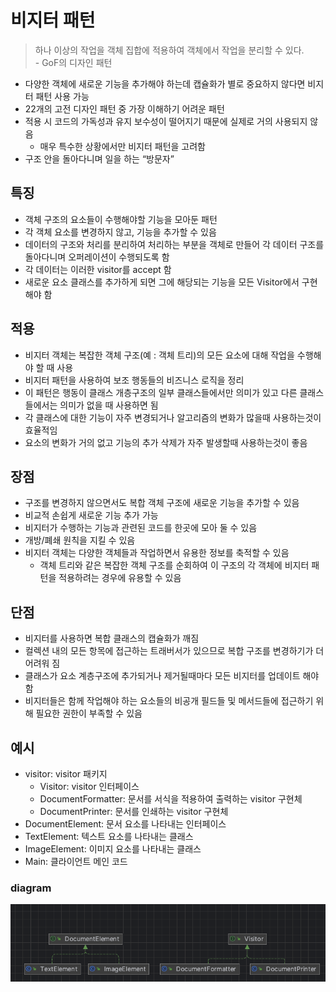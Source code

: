 # 비지터 패턴
> 하나 이상의 작업을 객체 집합에 적용하여 객체에서 작업을 분리할 수 있다.
<br> - GoF의 디자인 패턴

- 다양한 객체에 새로운 기능을 추가해야 하는데 캡슐화가 별로 중요하지 않다면 비지터 패턴 사용 가능
- 22개의 고전 디자인 패턴 중 가장 이해하기 어려운 패턴
- 적용 시 코드의 가독성과 유지 보수성이 떨어지기 때문에 실제로 거의 사용되지 않음
    - 매우 특수한 상황에서만 비지터 패턴을 고려함
- 구조 안을 돌아다니며 일을 하는 “방문자”

## 특징
- 객체 구조의 요소들이 수행해야할 기능을 모아둔 패턴
- 각 객체 요소를 변경하지 않고, 기능을 추가할 수 있음
- 데이터의 구조와 처리를 분리하여 처리하는 부분을 객체로 만들어 각 데이터 구조를 돌아다니며 오퍼레이션이 수행되도록 함
- 각 데이터는 이러한 visitor를 accept 함
- 새로운 요소 클래스를 추가하게 되면 그에 해당되는 기능을 모든 Visitor에서 구현해야 함

## 적용
- 비지터 객체는 복잡한 객체 구조(예 : 객체 트리)의 모든 요소에 대해 작업을 수행해야 할 때 사용
- 비지터 패턴을 사용하여 보조 행동들의 비즈니스 로직을 정리
- 이 패턴은 행동이 클래스 개층구조의 일부 클래스들에서만 의미가 있고 다른 클래스들에서는 의미가 없을 때 사용하면 됨
- 각 클래스에 대한 기능이 자주 변경되거나 알고리즘의 변화가 많을때 사용하는것이 효율적임
- 요소의 변화가 거의 없고 기능의 추가 삭제가 자주 발생할때 사용하는것이 좋음

## 장점
- 구조를 변경하지 않으면서도 복합 객체 구조에 새로운 기능을 추가할 수 있음
- 비교적 손쉽게 새로운 기능 추가 가능
- 비지터가 수행하는 기능과 관련된 코드를 한곳에 모아 둘 수 있음
- 개방/폐쇄 원칙을 지킬 수 있음
- 비지터 객체는 다양한 객체들과 작업하면서 유용한 정보를 축적할 수 있음
    - 객체 트리와 같은 복잡한 객체 구조를 순회하여 이 구조의 각 객체에 비지터 패턴을 적용하려는 경우에 유용할 수 있음

## 단점
- 비지터를 사용하면 복합 클래스의 캡슐화가 깨짐
- 컬렉션 내의 모든 항목에 접근하는 트래버서가 있으므로 복합 구조를 변경하기가 더 어려워 짐
- 클래스가 요소 계층구조에 추가되거나 제거될때마다 모든 비지터를 업데이트 해야 함
- 비지터들은 함께 작업해야 하는 요소들의 비공개 필드들 및 메서드들에 접근하기 위해 필요한 권한이 부족할 수 있음


## 예시
- visitor: visitor 패키지
  - Visitor: visitor 인터페이스
  - DocumentFormatter: 문서를 서식을 적용하여 출력하는 visitor 구현체
  - DocumentPrinter: 문서를 인쇄하는 visitor 구현체
- DocumentElement: 문서 요소를 나타내는 인터페이스
- TextElement: 텍스트 요소를 나타내는 클래스
- ImageElement: 이미지 요소를 나타내는 클래스
- Main: 클라이언트 메인 코드

### diagram
![img.png](diagram.png)
